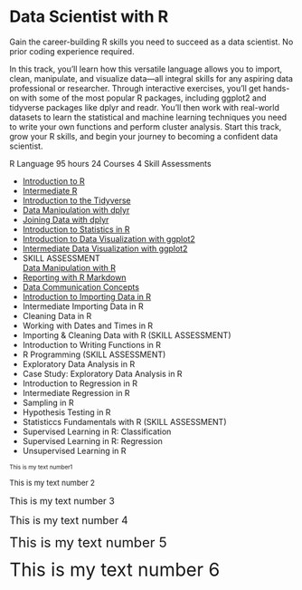 # Data Scientist with R

Gain the career-building R skills you need to succeed as a data scientist. No prior coding experience required.

In this track, you’ll learn how this versatile language allows you to import, clean, manipulate, and visualize data—all integral skills for any aspiring data professional or researcher. Through interactive exercises, you’ll get hands-on with some of the most popular R packages, including ggplot2 and tidyverse packages like dplyr and readr. You’ll then work with real-world datasets to learn the statistical and machine learning techniques you need to write your own functions and perform cluster analysis. Start this track, grow your R skills, and begin your journey to becoming a confident data scientist.

R Language
95 hours
24 Courses
4 Skill Assessments

+ [Introduction to R](https://github.com/Torregu/DataCamp/tree/main/Courses/Introduction%20to%20R)
+ [Intermediate R](https://github.com/Torregu/DataCamp/tree/main/Courses/Intermediate%20R)
+ [Introduction to the Tidyverse](https://github.com/Torregu/DataCamp/tree/main/Courses/Introduction%20to%20the%20Tidyverse)
+ [Data Manipulation with dplyr](https://github.com/Torregu/DataCamp/tree/main/Courses/Data%20Manipulation%20with%20dplyr)
+ [Joining Data with dplyr](https://github.com/Torregu/DataCamp/tree/main/Courses/Joining%20Data%20with%20dplyr)
+ [Introduction to Statistics in R](https://github.com/Torregu/DataCamp/tree/main/Courses/Introduction%20to%20Statistics%20in%20R)
+ [Introduction to Data Visualization with ggplot2](https://github.com/Torregu/DataCamp/tree/main/Courses/Introduction%20to%20Data%20Visualization%20with%20ggplot2)
+ [Intermediate Data Visualization with ggplot2](https://github.com/Torregu/DataCamp/tree/main/Courses/Intermediate%20Data%20Visualization%20with%20ggplot2)
+ SKILL ASSESSMENT <br> [Data Manipulation with R](https://github.com/Torregu/DataCamp/tree/main/Assessments/Data%20Manipulation%20with%20R)
+ [Reporting with R Markdown](https://github.com/Torregu/DataCamp/tree/main/Courses/Reporting%20with%20R%20Markdown)
+ [Data Communication Concepts](https://github.com/Torregu/DataCamp/tree/main/Courses/Data%20Communication%20Concepts)
+ [Introduction to Importing Data in R](https://github.com/Torregu/DataCamp/tree/main/Courses/Introduction%20to%20Importing%20Data%20in%20R)
+ Intermediate Importing Data in R
+ Cleaning Data in R
+ Working with Dates and Times in R
+ Importing & Cleaning Data with R (SKILL ASSESSMENT)
+ Introduction to Writing Functions in R
+ R Programming (SKILL ASSESSMENT)
+ Exploratory Data Analysis in R
+ Case Study: Exploratory Data Analysis in R
+ Introduction to Regression in R
+ Intermediate Regression in R
+ Sampling in R
+ Hypothesis Testing in R
+ Statisticcs Fundamentals with R (SKILL ASSESSMENT)
+ Supervised Learning in R: Classification
+ Supervised Learning in R: Regression
+ Unsupervised Learning in R

<font size="1"> This is my text number1</font> 

 <font size="2"> This is my text number 2 </font>
 
 <font size="3"> This is my text number 3</font> 
 
 <font size="4"> This is my text number 4</font> 
 
 <font size="5"> This is my text number 5</font> 
 
 <font size="6"> This is my text number 6</font>
